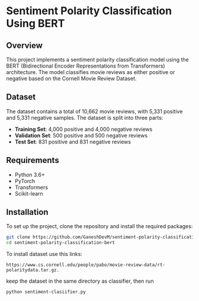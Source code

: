 # Sentiment Polarity Classification Using BERT

## Overview
This project implements a sentiment polarity classification model using the BERT (Bidirectional Encoder Representations from Transformers) architecture. The model classifies movie reviews as either positive or negative based on the Cornell Movie Review Dataset.

## Dataset
The dataset contains a total of 10,662 movie reviews, with 5,331 positive and 5,331 negative samples. The dataset is split into three parts:
- **Training Set**: 4,000 positive and 4,000 negative reviews
- **Validation Set**: 500 positive and 500 negative reviews
- **Test Set**: 831 positive and 831 negative reviews

## Requirements
- Python 3.6+
- PyTorch
- Transformers
- Scikit-learn

## Installation
To set up the project, clone the repository and install the required packages:
```bash
git clone https://github.com/GaneshDevM/sentiment-polarity-classification-bert.git
cd sentiment-polarity-classification-bert
```
To install dataset use this links:
```
https://www.cs.cornell.edu/people/pabo/movie-review-data/rt-polaritydata.tar.gz.
```
keep the dataset in the same directory as classifier, then run
```
python sentiment-clasiifier.py
```
